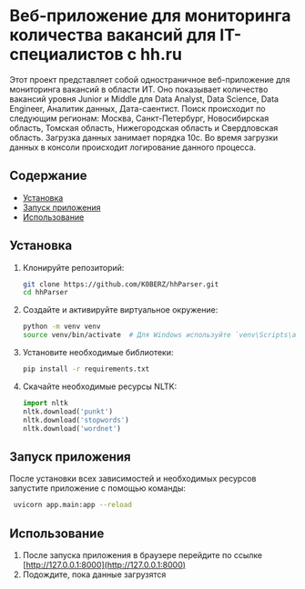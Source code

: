 # Веб-приложение для мониторинга количества вакансий для IT-специалистов с hh.ru

Этот проект представляет собой одностраничное веб-приложение для мониторинга вакансий в области ИТ.
Оно показывает количество вакансий уровня Junior и Middle для Data Analyst, Data Science, Data Engineer, Аналитик данных, Дата-саентист.
Поиск происходит по следующим регионам: Москва, Санкт-Петербург, Новосибирская область, Томская область, Нижегородская область и Свердловская область.
Загрузка данных занимает порядка 10с. Во время загрузки данных в консоли происходит логирование данного процесса. 

## Содержание

- [Установка](#установка)
- [Запуск приложения](#запуск-приложения)
- [Использование](#использование)

## Установка
1. Клонируйте репозиторий:
   ```bash
   git clone https://github.com/K0BERZ/hhParser.git
   cd hhParser
   ```

2. Создайте и активируйте виртуальное окружение:
    ```bash
    python -m venv venv
    source venv/bin/activate  # Для Windows используйте `venv\Scripts\activate`
    ```
3. Установите необходимые библиотеки:
    ```bash
    pip install -r requirements.txt
    ```

4. Скачайте необходимые ресурсы NLTK:
    ```python
    import nltk
    nltk.download('punkt')
    nltk.download('stopwords')
    nltk.download('wordnet')
    ```
   
## Запуск приложения

После установки всех зависимостей и необходимых ресурсов запустите приложение с помощью команды:

   ```bash
    uvicorn app.main:app --reload
   ```

## Использование

1. После запуска приложения в браузере перейдите по ссылке [http://127.0.0.1:8000](http://127.0.0.1:8000)
2. Подождите, пока данные загрузятся
